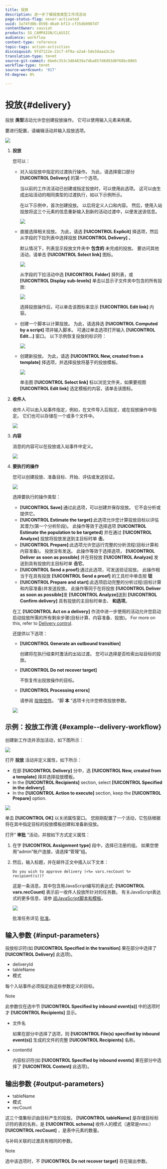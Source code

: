 ```yaml
---
title: 投放
description: 进一步了解投放类型工作流活动
page-status-flag: never-activated
uuid: 3a74fd0b-8598-46a0-bf13-cf35db0987d7
contentOwner: sauviat
products: SG_CAMPAIGN/CLASSIC
audience: workflow
content-type: reference
topic-tags: action-activities
discoiquuid: 9fd7122e-22c7-4f9a-a2a4-5de3daaa3c2e
translation-type: tm+mt
source-git-commit: 6be6c353c3464839a74ba857d8d93d0f68bc8865
workflow-type: tm+mt
source-wordcount: '917'
ht-degree: 0%

---
```



# 投放{#delivery}

投放 **类型**&#x200B;活动允许您创建投放操作。 它可以使用输入元素来构建。

要进行配置，请编辑活动并输入投放选项。

![](assets/edit_diffusion.png)

1. **投放**

   您可以：

   * 对入站投放中指定的过渡执行操作。 为此，请选择窗口部分 **[!UICONTROL Delivery]** 的第一个选项。

      当以前的工作流活动已创建或指定投放时，可以使用此选项。 这可以由生成出站活动的相同类型的过渡执行，如以下示例所示。

      在以下示例中，首次创建投放。 以后将定义人口和内容。 然后，使用入站投放将这三个元素的信息重新输入到新的活动过渡中，以便发送该信息。

      ![](assets/specified_transition_option_exemple.png)

   * 直接选择相关投放。 为此，请选 **[!UICONTROL Explicit]** 择选项，然后从字段的下拉列表中选择投放 **[!UICONTROL Delivery]** 。

      默认情况下，列表显示投放文件夹中 **包含的** 未完成的投放。 要访问其他活动，请单击 **[!UICONTROL Select link]** 图标。

      ![](assets/diffusion_edit_1.png)

      从字段的下拉活动中选 **[!UICONTROL Folder]** 择列表，或 **[!UICONTROL Display sub-levels]** 单击以显示子文件夹中包含的所有投放:

      ![](assets/diffusion_edit_2.png)

      选择投放操作后，可以单击该图标来显示 **[!UICONTROL Edit link]** 内容。

   * 创建一个脚本以计算投放。 为此，请选择选 **[!UICONTROL Computed by a script]** 项并输入脚本。 可通过单击选项打开输入 **[!UICONTROL Edit...]** 窗口。 以下示例恢复投放的标识符：

      ![](assets/diffusion_edit_3.png)

   * 创建新投放。 为此，请选 **[!UICONTROL New, created from a template]** 择选项，并选择投放将基于的投放模板。

      ![](assets/diffusion_edit_4.png)

      单击图 **[!UICONTROL Select link]** 标以浏览文件夹，如果要视图 **[!UICONTROL Edit link]** 选定模板的内容，请单击该图标。

1. **收件人**

   收件人可以由入站事件指定，例如，在文件导入后指定，或在投放操作中指定。 它们也可以存储在一个或多个文件中。

   ![](assets/diffusion_edit_5.png)

1. **内容**

   消息的内容可以在投放或入站事件中定义。

   ![](assets/diffusion_edit_6.png)

1. **要执行的操作**

   您可以创建投放、准备目标、开始、评估或发送验证。

   ![](assets/diffusion_edit_7.png)

   选择要执行的操作类型：

   * **[!UICONTROL Save]**:通过此选项，可以创建并保存投放。 它不会分析或提供它。
   * **[!UICONTROL Estimate the target]**:此选项允许您计算投放目标以评估其潜力(第一个分析阶段)。 此操作等效于选择选项 **[!UICONTROL Estimate the population to be targeted]** 并在通过 **[!UICONTROL Analyze]** 投放将投放发送到主目标时单 **击**。
   * **[!UICONTROL Prepare]**:此选项允许您运行完整的分析流程(目标计算和内容准备)。 投放没有发送。 此操作等效于选择选项， **[!UICONTROL Deliver as soon as possible]** 并在将投放 **[!UICONTROL Analyze]** 发送到具有投放的主目标时单 **击它**。
   * **[!UICONTROL Send a proof]**:通过此选项，可发送验证投放。 此操作相当于在具有投放 **[!UICONTROL Send a proof]** 的工具栏中单击按 **钮**
   * **[!UICONTROL Prepare and start]**:此选项启动完整的分析过程(目标计算和内容准备)并发送投放。 此操作等同于在将投放 **[!UICONTROL Deliver as soon as possible]**&#x200B;发 **[!UICONTROL Analyze]**&#x200B;送到 **[!UICONTROL Confirm delivery]** 具有投放的主目标时单击、 **和选项**。

   在工 **[!UICONTROL Act on a delivery]** 作流中进一步使用的活动允许您启动启动投放所需的所有剩余步骤(目标计算、内容准备、投放)。 For more on this, refer to [Delivery control](../../workflow/using/delivery-control.md).

   还提供以下选项：

   * **[!UICONTROL Generate an outbound transition]**

      创建将在执行结束时激活的出站过渡。 您可以选择是否检索出站目标的投放。

   * **[!UICONTROL Do not recover target]**

      不恢复传出投放操作的目标。

   * **[!UICONTROL Processing errors]**

      请参阅 [投放控件](../../workflow/using/delivery-control.md)。
   “脚 **本** ”选项卡允许您修改投放参数。

   ![](assets/edit_diffusion_fil_script.png)

## 示例：投放工作流 {#example--delivery-workflow}

创建新工作流并添加活动，如下图所示：

![](assets/new-workflow-5.png)

打开 **投放** 活动并定义属性，如下所示：

* 在部 **[!UICONTROL Delivery]** 分中，选 **[!UICONTROL New, created from a template]** 择并选择投放模板。
* In the **[!UICONTROL Recipients]** section, select **[!UICONTROL Specified in the delivery]**.
* In the **[!UICONTROL Action to execute]** section, keep the **[!UICONTROL Prepare]** option.

![](assets/new-workflow-param-delivery.png)

单击 **[!UICONTROL OK]** 以关闭属性窗口。 您刚刚配置了一个活动，它包括根据将在其中指定目标的投放模板创建和准备新投放。

打开“ **审批** ”活动，并按如下方式定义属性：

1. 在字 **[!UICONTROL Assignment type]** 段中，选择已注册的组。 如果您使用“admin”帐户连接，请选择“管理”组。
1. 然后，输入标题，并在邮件正文中插入以下文本：

   ```
   Do you wish to approve delivery (<%= vars.recCount %> recipient(s))?
   ```

   这是一条消息，其中包含用JavaScript编写的表达式: **[!UICONTROL vars.recCount]** 表示前一收件人投放所针对的任务数。 有关JavaScript表达式的更多信息，请参 [阅JavaScript脚本和模板](../../workflow/using/javascript-scripts-and-templates.md)。

   ![](assets/new-workflow-param-validation.png)

   批准任务详见 [批准](../../workflow/using/approval.md)。

## 输入参数 {#input-parameters}

投放标识符(如 **[!UICONTROL Specified in the transition]** 果在部分中选择了 **[!UICONTROL Delivery]** 此选项)。

* deliveryId
* tableName
* 模式

每个入站事件必须指定由这些参数定义的目标。

>[!NOTE]
>
>此参数仅在选中节 **[!UICONTROL Specified by inbound event(s)]** 中的选项时才 **[!UICONTROL Recipients]** 显示。

* 文件名

   如果在部分中选择了选项，则 **[!UICONTROL File(s) specified by inbound event(s)]** 生成的文件的完整 **[!UICONTROL Recipients]** 名称。

* contentId

   内容标识符(如 **[!UICONTROL Specified by inbound events]** 果在部分中选择了 **[!UICONTROL Content]** 此选项)。

## 输出参数 {#output-parameters}

* tableName
* 模式
* recCount

这三个值集标识由目标产生的投放。 **[!UICONTROL tableName]** 是存储目标标识符的表的名称，是 **[!UICONTROL schema]** 收件人的模式（通常是nms:） **[!UICONTROL recCount]** ，是表中元素的数量。

与补码关联的过渡具有相同的参数。

>[!NOTE]
>
>选中该选项时，不 **[!UICONTROL Do not recover target]** 存在输出参数。

